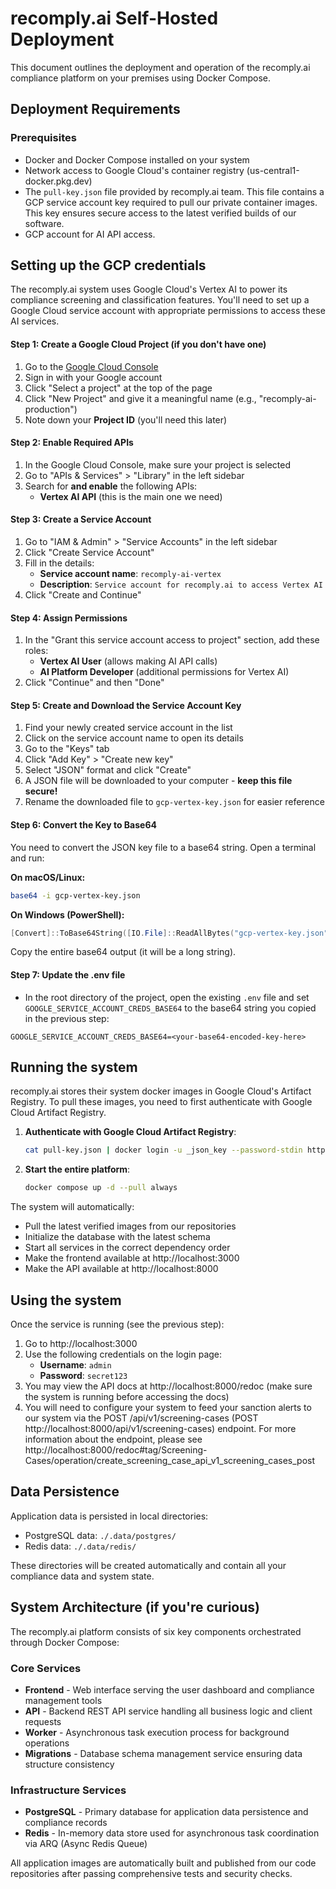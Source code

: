 # recomply.ai Self-Hosted Deployment

This document outlines the deployment and operation of the recomply.ai compliance platform on your premises using Docker Compose.

## Deployment Requirements

### Prerequisites
- Docker and Docker Compose installed on your system
- Network access to Google Cloud's container registry (us-central1-docker.pkg.dev)
- The `pull-key.json` file provided by recomply.ai team. This file contains a GCP service account key required to
  pull our private container images. This key ensures secure access to the latest verified builds of our software.
- GCP account for AI API access.

## Setting up the GCP credentials

The recomply.ai system uses Google Cloud's Vertex AI to power its compliance screening and classification features. You'll need to set up a Google Cloud service account with appropriate permissions to access these AI services.

#### Step 1: Create a Google Cloud Project (if you don't have one)

1. Go to the [Google Cloud Console](https://console.cloud.google.com/)
2. Sign in with your Google account
3. Click "Select a project" at the top of the page
4. Click "New Project" and give it a meaningful name (e.g., "recomply-ai-production")
5. Note down your **Project ID** (you'll need this later)

#### Step 2: Enable Required APIs

1. In the Google Cloud Console, make sure your project is selected
2. Go to "APIs & Services" > "Library" in the left sidebar
3. Search for **and enable** the following APIs:
   - **Vertex AI API** (this is the main one we need)
   
#### Step 3: Create a Service Account

1. Go to "IAM & Admin" > "Service Accounts" in the left sidebar
2. Click "Create Service Account"
3. Fill in the details:
   - **Service account name**: `recomply-ai-vertex`
   - **Description**: `Service account for recomply.ai to access Vertex AI`
4. Click "Create and Continue"

#### Step 4: Assign Permissions

1. In the "Grant this service account access to project" section, add these roles:
   - **Vertex AI User** (allows making AI API calls)
   - **AI Platform Developer** (additional permissions for Vertex AI)
2. Click "Continue" and then "Done"

#### Step 5: Create and Download the Service Account Key

1. Find your newly created service account in the list
2. Click on the service account name to open its details
3. Go to the "Keys" tab
4. Click "Add Key" > "Create new key"
5. Select "JSON" format and click "Create"
6. A JSON file will be downloaded to your computer - **keep this file secure!**
7. Rename the downloaded file to `gcp-vertex-key.json` for easier reference

#### Step 6: Convert the Key to Base64

You need to convert the JSON key file to a base64 string. Open a terminal and run:

**On macOS/Linux:**
```bash
base64 -i gcp-vertex-key.json
```

**On Windows (PowerShell):**
```powershell
[Convert]::ToBase64String([IO.File]::ReadAllBytes("gcp-vertex-key.json"))
```

Copy the entire base64 output (it will be a long string).

#### Step 7: Update the .env file

- In the root directory of the project, open the existing `.env` file and set `GOOGLE_SERVICE_ACCOUNT_CREDS_BASE64`
  to the base64 string you copied in the previous step:
```env
GOOGLE_SERVICE_ACCOUNT_CREDS_BASE64=<your-base64-encoded-key-here>
```

## Running the system

recomply.ai stores their system docker images in Google Cloud's Artifact Registry. To pull these images, you need to first
authenticate with Google Cloud Artifact Registry.

1. **Authenticate with Google Cloud Artifact Registry**:
   ```bash
   cat pull-key.json | docker login -u _json_key --password-stdin https://us-central1-docker.pkg.dev
   ```

2. **Start the entire platform**:
   ```bash
   docker compose up -d --pull always
   ```

The system will automatically:
- Pull the latest verified images from our repositories
- Initialize the database with the latest schema
- Start all services in the correct dependency order
- Make the frontend available at http://localhost:3000
- Make the API available at http://localhost:8000

## Using the system

Once the service is running (see the previous step):

1) Go to http://localhost:3000
2) Use the following credentials on the login page:
   - **Username**: `admin`
   - **Password**: `secret123`
3) You may view the API docs at http://localhost:8000/redoc (make sure the system is running before accessing the docs)
4) You will need to configure your system to feed your sanction alerts to our system via the
   POST /api/v1/screening-cases (POST http://localhost:8000/api/v1/screening-cases) endpoint.
   For more information about the endpoint, please see
   http://localhost:8000/redoc#tag/Screening-Cases/operation/create_screening_case_api_v1_screening_cases_post

## Data Persistence

Application data is persisted in local directories:
- PostgreSQL data: `./.data/postgres/`
- Redis data: `./.data/redis/`

These directories will be created automatically and contain all your compliance data and system state.

## System Architecture (if you're curious)

The recomply.ai platform consists of six key components orchestrated through Docker Compose:

### Core Services

- **Frontend** - Web interface serving the user dashboard and compliance management tools
- **API** - Backend REST API service handling all business logic and client requests  
- **Worker** - Asynchronous task execution process for background operations
- **Migrations** - Database schema management service ensuring data structure consistency

### Infrastructure Services

- **PostgreSQL** - Primary database for application data persistence and compliance records
- **Redis** - In-memory data store used for asynchronous task coordination via ARQ (Async Redis Queue)

All application images are automatically built and published from our code repositories after passing comprehensive tests and security checks. 